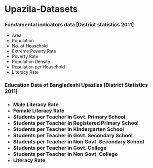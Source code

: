 <h1>Upazila-Datasets</h1>

<h3>Fundamental indicators data [District statistics 2011]</h3>
<ul> 
  <li>Area</li>
  <li>Population</li>
  <li>No. of Household</li>
  <li>Extreme Poverty Rate</li>
  <li>Poverty Rate</li>
  <li>Population Density</li>
  <li>Population per Household</li>
  <li>Literacy Rate</li>
</ul>

<h3>Education Data of Bangladeshi Upazilas [District Statistics 2011]<h3> 
<ul> 
  <li>Male Literacy Rate</li>
  <li>Female Literacy Rate</li>
  <li>Students per Teacher in Govt. Primary School</li>
  <li>Students per Teacher in Registered Primary School</li>
  <li>Students per Teacher in Kindergarten School</li>
  <li>Students per Teacher in Govt. Secondary School</li>
  <li>Students per Teacher in Non Govt. Secondary School</li>
  <li>Students per Teacher in Govt. College</li>
  <li>Students per Teacher in Non Govt. College</li>
  <li>Literacy Rate</li>
</ul>
